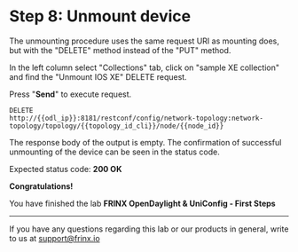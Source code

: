 # Step 8: Unmount device

The unmounting procedure uses the same request URI as mounting does, but with the "DELETE" method instead of the "PUT" method.

In the left column select "Collections" tab, click on "sample XE collection" and find the "Unmount IOS XE" DELETE request.

Press "**Send**" to execute request.

```
DELETE
http://{{odl_ip}}:8181/restconf/config/network-topology:network-topology/topology/{{topology_id_cli}}/node/{{node_id}}
```

The response body of the output is empty. The confirmation of successful unmounting of the device can be seen in the status code.

Expected status code: **200 OK**

**Congratulations!** 

You have finished the lab **FRINX OpenDaylight & UniConfig - First Steps**

---
If you have any questions regarding this lab or our products in general, write to us at [support@frinx.io](mailto:support@frinx.io)

